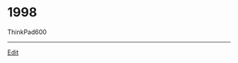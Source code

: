 # 1998

ThinkPad600

[](https://upload.wikimedia.org/wikipedia/commons/thumb/7/78/IBM_Thinkpad_600E.jpg/462px-IBM_Thinkpad_600E.jpg)









----
[Edit](https://github.com/vitroid/vitroid.github.io/edit/master/MD/1998.md)
